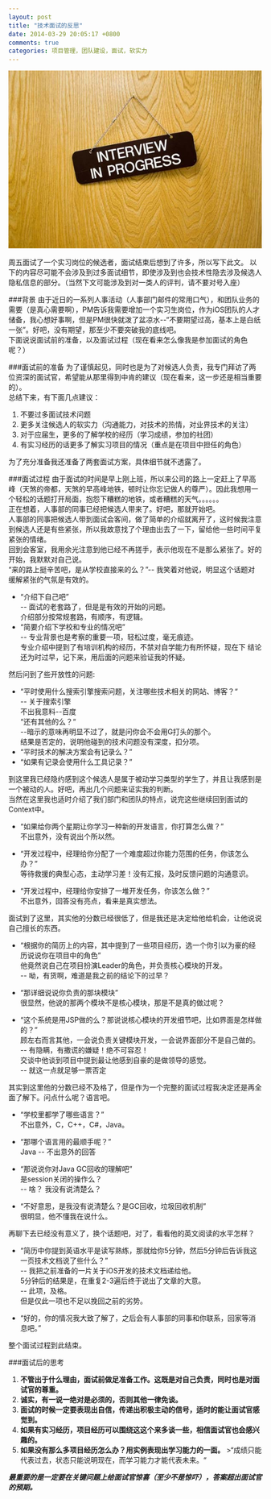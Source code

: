 ```yaml
---
layout: post
title: "技术面试的反思"
date: 2014-03-29 20:05:17 +0800
comments: true
categories: 项目管理，团队建设，面试，软实力
---
```

![interview](/images/20140329thinkingontechniqueinterview/interview.jpg)

周五面试了一个实习岗位的候选者，面试结束后想到了许多，所以写下此文。
以下的内容尽可能不会涉及到过多面试细节，即使涉及到也会技术性隐去涉及候选人隐私信息的部分。（当然下文可能涉及到对一类人的评判，请不要对号入座）  
  
###背景
由于近日的一系列人事活动（人事部门邮件的常用口气），和团队业务的需要（是真心需要啊），PM告诉我需要增加一个实习生岗位，作为iOS团队的人才储备，我心想好事啊，但是PM很快就泼了盆凉水--“不要期望过高，基本上是白纸一张”。好吧，没有期望，那至少不要突破我的底线吧。  
下面说说面试前的准备，以及面试过程（现在看来怎么像我是参加面试的角色呢？）  

###面试前的准备
为了谨慎起见，同时也是为了对候选人负责，我专门拜访了两位资深的面试官，希望能从那里得到中肯的建议（现在看来，这一步还是相当重要的）。  
总结下来，有下面几点建议：  
1. 不要过多面试技术问题   
2. 更多关注候选人的软实力（沟通能力，对技术的热情，对业界技术的关注）  
3. 对于应届生，更多的了解学校的经历（学习成绩，参加的社团）
4. 有实习经历的话更多了解实习项目的情况（重点是在项目中担任的角色）

为了充分准备我还准备了两套面试方案，具体细节就不透露了。  

###面试过程
由于面试的时间是早上刚上班，所以来公司的路上一定赶上了早高峰（天煞的帝都，天煞的早高峰地铁，顿时让你忘记做人的尊严）。因此我想用一个轻松的话题打开局面，抱怨下糟糕的地铁，或者糟糕的天气。。。。。。  
正在想着，人事部的同事已经把候选人带来了。好吧，那就开始吧。  
人事部的同事把候选人带到面试会客间，做了简单的介绍就离开了，这时候我注意到候选人还是有些紧张，所以我故意找了个理由出去了一下，留给他一些时间平复紧张的情绪。  
回到会客室，我用余光注意到他已经不再搓手，表示他现在不是那么紧张了。好的开始，我默默对自己说。  
“来的路上挺辛苦吧，是从学校直接来的么？”-- 我笑着对他说，明显这个话题对缓解紧张的气氛是有效的。  

* “介绍下自己吧”     
   	-- 面试的老套路了，但是是有效的开始的问题。    
   介绍部分按常规套路，有顺序，有逻辑。    
* “简要介绍下学校和专业的情况吧”   
	-- 专业背景也是考察的重要一项，轻松过度，毫无痕迹。    
	专业介绍中提到了有培训机构的经历，不禁对自学能力有所怀疑，现在下	结论还为时过早，记下来，用后面的问题来验证我的怀疑。 
	   
然后问到了些开放性的问题:  
  
* “平时使用什么搜索引擎搜索问题，关注哪些技术相关的网站、博客？“    
	-- 关于搜索引擎    
	不出我意料--百度    
	“还有其他的么？“  
	--暗示的意味再明显不过了，就是问你会不会用G打头的那个。    
	结果是否定的，说明他碰到的技术问题没有深度，扣分项。  
* “平时技术的解决方案会有记录么？”
* “如果有记录会使用什么工具记录？”  
  
到这里我已经隐约感到这个候选人是属于被动学习类型的学生了，并且让我感到是一个被动的人。好吧，再出几个问题来证实我的判断。  
当然在这里我也适时介绍了我们部门和团队的特点，说完这些继续回到面试的Context中。

* “如果给你两个星期让你学习一种新的开发语言，你打算怎么做？”  
	不出意外，没有说出个所以然。

* “开发过程中，经理给你分配了一个难度超过你能力范围的任务，你该怎么办？”  
	等待救援的典型心态，主动学习差！没有汇报，及时反馈问题的沟通意识。

* “开发过程中，经理给你安排了一堆开发任务，你该怎么做？”  
	不出意外，回答没有亮点，看来是真实想法。  
   
   
面试到了这里，其实他的分数已经很低了，但是我还是决定给他给机会，让他说说自己擅长的东西。  

* “根据你的简历上的内容，其中提到了一些项目经历，选一个你引以为豪的经历说说你在项目中的角色”  
	他竟然说自己在项目扮演Leader的角色，并负责核心模块的开发。  
	-- 呦，有货啊，难道是我之前的结论下的过早？  
* “那详细说说你负责的那块模块”  
	很显然，他说的那两个模块不是核心模块，那是不是真的做过呢？
	
* “这个系统是用JSP做的么？那说说核心模块的开发细节吧，比如界面是怎样做的？”  
	顾左右而言其他，一会说负责关键模块开发，一会说界面部分不是自己做的。  
	-- 有隐瞒，有撒谎的嫌疑！绝不可容忍！  
	交谈中他谈到项目中提到最让他感到自豪的是做领导的感觉。  
	-- 就这一点就足够一票否定
	
其实到这里他的分数已经不及格了，但是作为一个完整的面试过程我决定还是再全面了解下。问点什么呢？语言吧。  

* “学校里都学了哪些语言？”  
	不出意外，C，C++，C#，Java。
	
* “那哪个语言用的最顺手呢？”  
	Java
	-- 不出意外的回答
* “那说说你对Java GC回收的理解吧”  
	是session关闭的操作么？  
	-- 啥？ 我没有说清楚么？
* “不好意思，是我没有说清楚么？是GC回收，垃圾回收机制”  
	很明显，他不懂我在说什么。
  
再聊下去已经没有意义了，换个话题吧，对了，看看他的英文阅读的水平怎样？

* “简历中你提到英语水平是读写熟练，那就给你5分钟，然后5分钟后告诉我这一页技术文档说了些什么？”  
	-- 我把之前准备的一片关于iOS开发的技术文档递给他。  
	5分钟后的结果是，在重复2-3遍后终于说出了文章的大意。  
	-- 此项，及格。  
但是仅此一项也不足以挽回之前的劣势。  
  
* “好的，你的情况我大致了解了，之后会有人事部的同事和你联系，回家等消息吧。”

整个面试过程到此结束。  

###面试后的思考
  
  1. **不管出于什么理由，面试前做足准备工作。这既是对自己负责，同时也是对面试官的尊重。**
  2. **诚实，有一说一绝对是必须的，否则其他一律免谈。**
  3. **面试的时候一定要表现出自信，传递出积极主动的信号，适时的能让面试官感觉到。**
  4. **如果有实习经历，项目经历可以围绕这这个来多谈一些，相信面试官也会感兴趣的。**
  5. **如果没有那么多项目经历怎么办？用实例表现出学习能力的一面。**
	>“成绩只能代表过去，状态只能说明现在，而学习能力才能代表未来。“
  
  ***最重要的是一定要在关键问题上给面试官惊喜（至少不是惊吓），答案超出面试官的预期。***

	